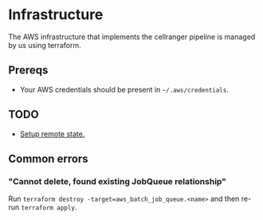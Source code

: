 # Infrastructure

The AWS infrastructure that implements the cellranger pipeline is
managed by us using terraform.

## Prereqs

* Your AWS credentials should be present in `~/.aws/credentials`.

## TODO

* [Setup remote state.](https://www.terraform.io/docs/state/remote.html)

## Common errors

### "Cannot delete, found existing JobQueue relationship"

Run `terraform destroy -target=aws_batch_job_queue.<name>` and then
re-run `terraform apply`.

